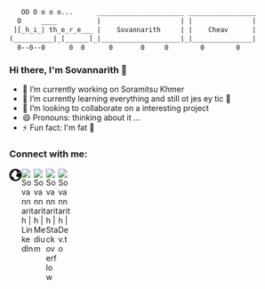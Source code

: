 ```
   OO O o o o...      ______________________ _________________
  O     ____          |                    | |               |
 ][_h_i_| th_e_r_e___ |    Sovannarith     | |    Cheav      |
(__________|_[______]_|____________________|_|_______________|
  0--0--0      0  0      0       0     0        0        0
```
### Hi there, I'm Sovannarith 👋

- 🔭 I’m currently working on Soramitsu Khmer
- 🌱 I’m currently learning everything and still ot jes ey tic 🤣
- 👯 I’m looking to collaborate on a interesting project
- 😄 Pronouns: thinking about it ...
- ⚡ Fun fact: I'm fat 🤣

### Connect with me:

[<img align="left" alt="sovannarith.info" width="22px" src="https://raw.githubusercontent.com/iconic/open-iconic/master/svg/globe.svg" />][website]
[<img align="left" alt="Sovannarith | LinkedIn" width="22px" src="https://cdn.jsdelivr.net/npm/simple-icons@v3/icons/linkedin.svg" />][linkedin-url]
[<img align="left" alt="Sovannarith | Medium" width="22px" src="https://cdn.jsdelivr.net/npm/simple-icons@v3/icons/medium.svg" />][medium-url]
[<img align="left" alt="Sovannarith | Stackoverflow" width="22px" src="https://cdn.jsdelivr.net/npm/simple-icons@v3/icons/stackoverflow.svg" />][stackoverflow-url]
[<img align="left" alt="Sovannarith | Dev.to" width="22px" src="https://cdn.jsdelivr.net/npm/simple-icons@v3/icons/dev-dot-to.svg" />][dev-url]


<!-- Links -->
[dev-url]: https://dev.to/cheav_sovannarith
[stackoverflow-url]: https://stackoverflow.com/users/10383493/sovannarith-cheav
[medium-url]: https://medium.com/@cheavsovannarith
[linkedin-url]: https://www.linkedin.com/in/sovannarith-cheav-760769159?liurn%3Ali%3Apage%3Ad_flagship3_profile_view_base_contact_details%3BZOoDjJgpQHqK2tSditxdJA%3D%3D
[website]: https://sovannarith.info
